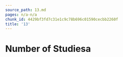 ```yaml
---
source_path: 13.md
pages: n/a-n/a
chunk_id: 4429bf3fd7c31e1c9c78b696c01590cecbb2260f
title: '13'
---
```

# Number of Studiesa
